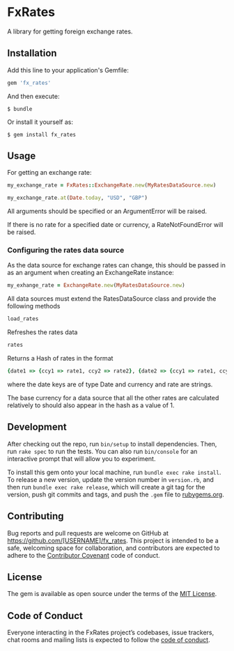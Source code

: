 # FxRates

A library for getting foreign exchange rates.

## Installation

Add this line to your application's Gemfile:

```ruby
gem 'fx_rates'
```

And then execute:

    $ bundle

Or install it yourself as:

    $ gem install fx_rates

## Usage

For getting an exchange rate:

```ruby
my_exchange_rate = FxRates::ExchangeRate.new(MyRatesDataSource.new)

my_exchange_rate.at(Date.today, "USD", "GBP")
```

All arguments should be specified or an ArgumentError will be raised.

If there is no rate for a specified date or currency, a RateNotFoundError will be raised.

### Configuring the rates data source

As the data source for exchange rates can change, this should be passed in as an argument when creating an ExchangeRate instance:

```ruby
my_exhange_rate = ExchangeRate.new(MyRatesDataSource.new)
```

All data sources must extend the RatesDataSource class and provide the following methods

```ruby
load_rates
```

Refreshes the rates data 

```ruby
rates
```

Returns a Hash of rates in the format

```ruby
{date1 => {ccy1 => rate1, ccy2 => rate2}, {date2 => {ccy1 => rate1, ccy2 => rate2}}}
```
where the date keys are of type Date and currency and rate are strings.

The base currency for a data source that all the other rates are calculated relatively to should also appear in the hash as a value of 1.

## Development

After checking out the repo, run `bin/setup` to install dependencies. Then, run `rake spec` to run the tests. You can also run `bin/console` for an interactive prompt that will allow you to experiment.

To install this gem onto your local machine, run `bundle exec rake install`. To release a new version, update the version number in `version.rb`, and then run `bundle exec rake release`, which will create a git tag for the version, push git commits and tags, and push the `.gem` file to [rubygems.org](https://rubygems.org).

## Contributing

Bug reports and pull requests are welcome on GitHub at https://github.com/[USERNAME]/fx_rates. This project is intended to be a safe, welcoming space for collaboration, and contributors are expected to adhere to the [Contributor Covenant](http://contributor-covenant.org) code of conduct.

## License

The gem is available as open source under the terms of the [MIT License](https://opensource.org/licenses/MIT).

## Code of Conduct

Everyone interacting in the FxRates project’s codebases, issue trackers, chat rooms and mailing lists is expected to follow the [code of conduct](https://github.com/[USERNAME]/fx_rates/blob/master/CODE_OF_CONDUCT.md).
